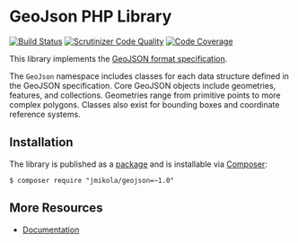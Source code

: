 # GeoJson PHP Library

[![Build Status](https://travis-ci.org/jmikola/geojson.png?branch=master)](https://travis-ci.org/jmikola/geojson)
[![Scrutinizer Code Quality](https://scrutinizer-ci.com/g/jmikola/geojson/badges/quality-score.png?b=master)](https://scrutinizer-ci.com/g/jmikola/geojson/?branch=master)
[![Code Coverage](https://scrutinizer-ci.com/g/jmikola/geojson/badges/coverage.png?b=master)](https://scrutinizer-ci.com/g/jmikola/geojson/?branch=master)

This library implements the
[GeoJSON format specification](http://www.geojson.org/geojson-spec.html).

The `GeoJson` namespace includes classes for each data structure defined in the
GeoJSON specification. Core GeoJSON objects include geometries, features, and
collections. Geometries range from primitive points to more complex polygons.
Classes also exist for bounding boxes and coordinate reference systems.

## Installation

The library is published as a
[package](https://packagist.org/packages/jmikola/geojson) and is installable via
[Composer](http://getcomposer.org/):

```
$ composer require "jmikola/geojson=~1.0"
```

## More Resources

 * [Documentation](http://jmikola.github.io/geojson)
